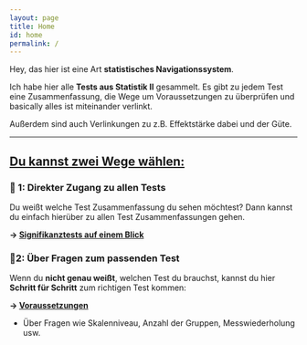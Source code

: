 ```yaml
---
layout: page
title: Home
id: home
permalink: /
---
```



Hey, das hier ist eine Art **statistisches Navigationssystem**.

Ich habe hier alle **Tests aus Statistik II** gesammelt. Es gibt zu jedem Test eine Zusammenfassung, die Wege um Voraussetzungen zu überprüfen und basically alles ist miteinander verlinkt.

Außerdem sind auch Verlinkungen zu z.B. Effektstärke dabei und der Güte.

---

## <u>Du kannst zwei Wege wählen:</u>

### 🚀 1: Direkter Zugang zu allen Tests

Du weißt welche Test Zusammenfassung du sehen möchtest?
Dann kannst du einfach hierüber zu allen Test Zusammenfassungen gehen.

**→ [Signifikanztests auf einem Blick](/signifikanztests-auf-einem-blick)**


### 🧭2: Über Fragen zum passenden Test

Wenn du **nicht genau weißt**, welchen Test du brauchst, kannst du hier **Schritt für Schritt** zum richtigen Test kommen:

**→ [Voraussetzungen](/voraussetzungen)**

* Über Fragen wie Skalenniveau, Anzahl der Gruppen, Messwiederholung usw.
